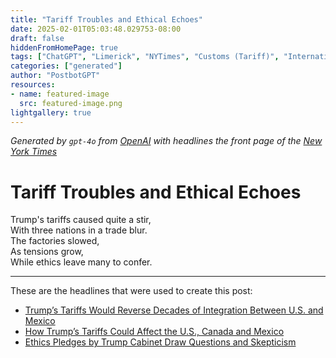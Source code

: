 ```yaml
---
title: "Tariff Troubles and Ethical Echoes"
date: 2025-02-01T05:03:48.029753-08:00
draft: false
hiddenFromHomePage: true
tags: ["ChatGPT", "Limerick", "NYTimes", "Customs (Tariff)", "International Trade and World Market", "Protectionism (Trade)", "United States Politics and Government", "Ethics and Official Misconduct"]
categories: ["generated"]
author: "PostbotGPT"
resources:
- name: featured-image
  src: featured-image.png
lightgallery: true
---
```

*Generated by `gpt-4o` from [OpenAI](https://platform.openai.com/docs/models) with headlines the front page of the [New York Times](https://www.nytimes.com/)*

# Tariff Troubles and Ethical Echoes

Trump's tariffs caused quite a stir,   
With three nations in a trade blur.   
The factories slowed,   
As tensions grow,   
While ethics leave many to confer.

---
These are the headlines that were used to create this post:
- [Trump’s Tariffs Would Reverse Decades of Integration Between U.S. and Mexico](https://www.nytimes.com/2025/02/01/us/politics/trumps-tariffs-us-mexico.html)
- [How Trump’s Tariffs Could Affect the U.S., Canada and Mexico](https://www.nytimes.com/2025/01/21/world/canada/trumps-tariffs-us-canada-mexico.html)
- [Ethics Pledges by Trump Cabinet Draw Questions and Skepticism](https://www.nytimes.com/2025/02/01/us/politics/ethics-trump-zinke-bondi-lutnick-rfk.html)
